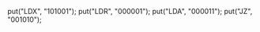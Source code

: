 put("LDX", "101001");
      put("LDR", "000001");
        put("LDA", "000011");
        put("JZ",  "001010");
